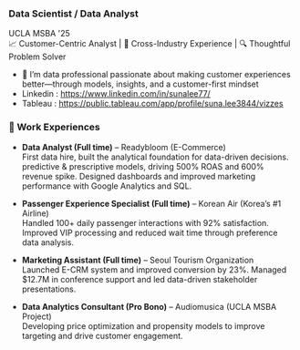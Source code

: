 ### Data Scientist / Data Analyst  

UCLA MSBA '25  
📈 Customer-Centric Analyst | 🛫 Cross-Industry Experience | 🔍 Thoughtful Problem Solver  
- 👀 I’m data professional passionate about making customer experiences better—through models, insights, and a customer-first mindset
- Linkedin : https://www.linkedin.com/in/sunalee77/
- Tableau : https://public.tableau.com/app/profile/suna.lee3844/vizzes

### 💼 Work Experiences

- **Data Analyst (Full time)** – Readybloom (E-Commerce)  
  First data hire, built the analytical foundation for data-driven decisions. predictive & prescriptive models, driving 500% ROAS and 600% revenue spike. Designed dashboards and improved marketing performance with Google Analytics and SQL.

- **Passenger Experience Specialist (Full time)** – Korean Air (Korea’s #1 Airline)  
  Handled 100+ daily passenger interactions with 92% satisfaction. Improved VIP processing and reduced wait time through preference data analysis.

- **Marketing Assistant (Full time)** – Seoul Tourism Organization  
  Launched E-CRM system and improved conversion by 23%. Managed $12.7M in conference support and led data-driven stakeholder presentations.

- **Data Analytics Consultant (Pro Bono)** – Audiomusica (UCLA MSBA Project)  
  Developing price optimization and propensity models to improve targeting and drive customer engagement.
